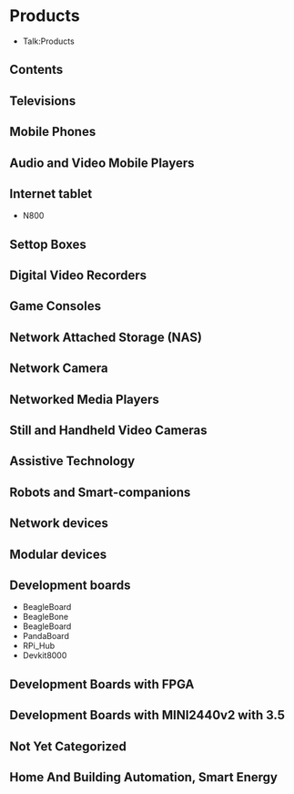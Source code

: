 # Products
* Talk:Products
## Contents
## Televisions
## Mobile Phones
## Audio and Video Mobile Players
## Internet tablet
* N800
## Settop Boxes
## Digital Video Recorders
## Game Consoles
## Network Attached Storage (NAS)
## Network Camera
## Networked Media Players
## Still and Handheld Video Cameras
## Assistive Technology
## Robots and Smart-companions
## Network devices
## Modular devices
## Development boards
* BeagleBoard
* BeagleBone
* BeagleBoard
* PandaBoard
* RPi_Hub
* Devkit8000
## Development Boards with FPGA
## Development Boards with MINI2440v2 with 3.5
## Not Yet Categorized
## Home And Building Automation, Smart Energy
